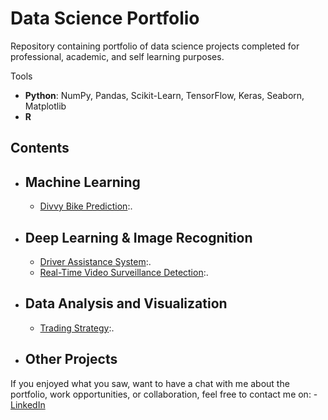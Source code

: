 # Data Science Portfolio
Repository containing portfolio of data science projects completed for professional, academic, and self learning purposes.

Tools
  - **Python**: NumPy, Pandas, Scikit-Learn, TensorFlow, Keras, Seaborn, Matplotlib
  - **R**

## Contents
- ## Machine Learning
    - [Divvy Bike Prediction](https://github.com/ranpanguchicago/divvy_bike_prediction):.

- ## Deep Learning & Image Recognition
    - [Driver Assistance System](https://github.com/ranpanguchicago/driver_assistance_system):.
    - [Real-Time Video Surveillance Detection](https://github.com/ranpanguchicago/real_time_video_surveillance_detection):.

- ## Data Analysis and Visualization
    - [Trading Strategy](https://github.com/ranpanguchicago/trading_strategy):.
    
- ## Other Projects

If you enjoyed what you saw, want to have a chat with me about the portfolio, work opportunities, or collaboration, feel free to contact me on:
    - [LinkedIn](https://www.linkedin.com/in/pang)
